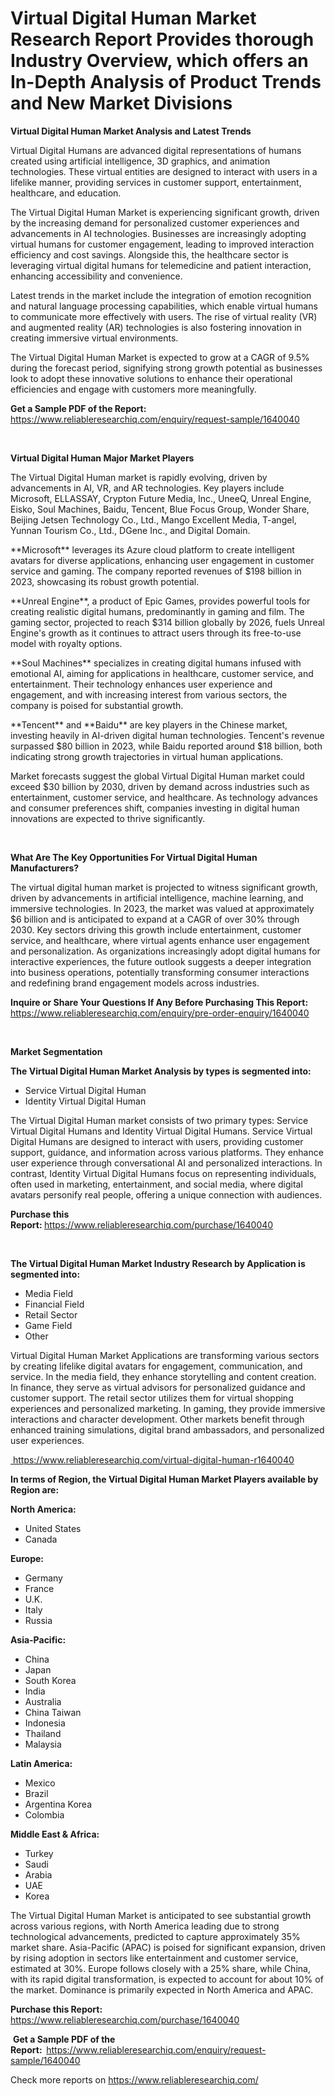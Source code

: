 <p><h1>Virtual Digital Human Market Research Report Provides thorough Industry Overview, which offers an In-Depth Analysis of Product Trends and New Market Divisions</h1></p><p><strong>Virtual Digital Human Market Analysis and Latest Trends</strong></p>
<p><p>Virtual Digital Humans are advanced digital representations of humans created using artificial intelligence, 3D graphics, and animation technologies. These virtual entities are designed to interact with users in a lifelike manner, providing services in customer support, entertainment, healthcare, and education. </p><p>The Virtual Digital Human Market is experiencing significant growth, driven by the increasing demand for personalized customer experiences and advancements in AI technologies. Businesses are increasingly adopting virtual humans for customer engagement, leading to improved interaction efficiency and cost savings. Alongside this, the healthcare sector is leveraging virtual digital humans for telemedicine and patient interaction, enhancing accessibility and convenience.</p><p>Latest trends in the market include the integration of emotion recognition and natural language processing capabilities, which enable virtual humans to communicate more effectively with users. The rise of virtual reality (VR) and augmented reality (AR) technologies is also fostering innovation in creating immersive virtual environments. </p><p>The Virtual Digital Human Market is expected to grow at a CAGR of 9.5% during the forecast period, signifying strong growth potential as businesses look to adopt these innovative solutions to enhance their operational efficiencies and engage with customers more meaningfully.</p></p>
<p><strong>Get a Sample PDF of the Report:&nbsp;</strong> <a href="https://www.reliableresearchiq.com/enquiry/request-sample/1640040?utm_campaign=2802&utm_medium=2&utm_source=Github&utm_content=ia&utm_term=11032025&utm_id=virtual-digital-human">https://www.reliableresearchiq.com/enquiry/request-sample/1640040</a></p>
<p>&nbsp;</p>
<p><strong>Virtual Digital Human Major Market Players</strong></p>
<p><p>The Virtual Digital Human market is rapidly evolving, driven by advancements in AI, VR, and AR technologies. Key players include Microsoft, ELLASSAY, Crypton Future Media, Inc., UneeQ, Unreal Engine, Eisko, Soul Machines, Baidu, Tencent, Blue Focus Group, Wonder Share, Beijing Jetsen Technology Co., Ltd., Mango Excellent Media, T-angel, Yunnan Tourism Co., Ltd., DGene Inc., and Digital Domain.</p><p>**Microsoft** leverages its Azure cloud platform to create intelligent avatars for diverse applications, enhancing user engagement in customer service and gaming. The company reported revenues of $198 billion in 2023, showcasing its robust growth potential. </p><p>**Unreal Engine**, a product of Epic Games, provides powerful tools for creating realistic digital humans, predominantly in gaming and film. The gaming sector, projected to reach $314 billion globally by 2026, fuels Unreal Engine's growth as it continues to attract users through its free-to-use model with royalty options.</p><p>**Soul Machines** specializes in creating digital humans infused with emotional AI, aiming for applications in healthcare, customer service, and entertainment. Their technology enhances user experience and engagement, and with increasing interest from various sectors, the company is poised for substantial growth.</p><p>**Tencent** and **Baidu** are key players in the Chinese market, investing heavily in AI-driven digital human technologies. Tencent's revenue surpassed $80 billion in 2023, while Baidu reported around $18 billion, both indicating strong growth trajectories in virtual human applications.</p><p>Market forecasts suggest the global Virtual Digital Human market could exceed $30 billion by 2030, driven by demand across industries such as entertainment, customer service, and healthcare. As technology advances and consumer preferences shift, companies investing in digital human innovations are expected to thrive significantly.</p></p>
<p>&nbsp;</p>
<p><strong>What Are The Key Opportunities For Virtual Digital Human Manufacturers?</strong></p>
<p><p>The virtual digital human market is projected to witness significant growth, driven by advancements in artificial intelligence, machine learning, and immersive technologies. In 2023, the market was valued at approximately $6 billion and is anticipated to expand at a CAGR of over 30% through 2030. Key sectors driving this growth include entertainment, customer service, and healthcare, where virtual agents enhance user engagement and personalization. As organizations increasingly adopt digital humans for interactive experiences, the future outlook suggests a deeper integration into business operations, potentially transforming consumer interactions and redefining brand engagement models across industries.</p></p>
<p><strong>Inquire or Share Your Questions If Any Before Purchasing This Report:</strong> <a href="https://www.reliableresearchiq.com/enquiry/pre-order-enquiry/1640040?utm_campaign=2802&utm_medium=2&utm_source=Github&utm_content=ia&utm_term=11032025&utm_id=virtual-digital-human">https://www.reliableresearchiq.com/enquiry/pre-order-enquiry/1640040</a></p>
<p>&nbsp;</p>
<p><strong>Market Segmentation</strong></p>
<p><strong>The Virtual Digital Human Market Analysis by types is segmented into:</strong></p>
<p><ul><li>Service Virtual Digital Human</li><li>Identity Virtual Digital Human</li></ul></p>
<p><p>The Virtual Digital Human market consists of two primary types: Service Virtual Digital Humans and Identity Virtual Digital Humans. Service Virtual Digital Humans are designed to interact with users, providing customer support, guidance, and information across various platforms. They enhance user experience through conversational AI and personalized interactions. In contrast, Identity Virtual Digital Humans focus on representing individuals, often used in marketing, entertainment, and social media, where digital avatars personify real people, offering a unique connection with audiences.</p></p>
<p><strong>Purchase this Report:&nbsp;</strong><a href="https://www.reliableresearchiq.com/purchase/1640040?utm_campaign=2802&utm_medium=2&utm_source=Github&utm_content=ia&utm_term=11032025&utm_id=virtual-digital-human">https://www.reliableresearchiq.com/purchase/1640040</a></p>
<p>&nbsp;</p>
<p><strong>The Virtual Digital Human Market Industry Research by Application is segmented into:</strong></p>
<p><ul><li>Media Field</li><li>Financial Field</li><li>Retail Sector</li><li>Game Field</li><li>Other</li></ul></p>
<p><p>Virtual Digital Human Market Applications are transforming various sectors by creating lifelike digital avatars for engagement, communication, and service. In the media field, they enhance storytelling and content creation. In finance, they serve as virtual advisors for personalized guidance and customer support. The retail sector utilizes them for virtual shopping experiences and personalized marketing. In gaming, they provide immersive interactions and character development. Other markets benefit through enhanced training simulations, digital brand ambassadors, and personalized user experiences.</p></p>
<p><a href="https://www.reliableresearchiq.com/virtual-digital-human-r1640040?utm_campaign=2802&utm_medium=2&utm_source=Github&utm_content=ia&utm_term=11032025&utm_id=virtual-digital-human">&nbsp;https://www.reliableresearchiq.com/virtual-digital-human-r1640040</a></p>
<p><strong>In terms of Region, the Virtual Digital Human Market Players available by Region are:</strong></p>
<p>
    <p> <strong> North America: </strong>
        <ul>
            <li>United States</li>
            <li>Canada</li>
        </ul>
        </p> 
    <p> <strong> Europe: </strong>
        <ul>
            <li>Germany</li>
            <li>France</li>
            <li>U.K.</li>
            <li>Italy</li>
            <li>Russia</li>
        </ul>
        </p> 
    <p> <strong> Asia-Pacific: </strong>
        <ul>
            <li>China</li>
            <li>Japan</li>
            <li>South Korea</li>
            <li>India</li>
            <li>Australia</li>
            <li>China Taiwan</li>
            <li>Indonesia</li>
            <li>Thailand</li>
            <li>Malaysia</li>
        </ul>
        </p> 
    <p> <strong> Latin America: </strong>
        <ul>
            <li>Mexico</li>
            <li>Brazil</li>
            <li>Argentina Korea</li>
            <li>Colombia</li>
        </ul>
        </p> 
    <p> <strong> Middle East & Africa: </strong>
        <ul>
            <li>Turkey</li>
            <li>Saudi</li>
            <li>Arabia</li>
            <li>UAE</li>
            <li>Korea</li>
        </ul>
    </p>
    </p>
<p><p>The Virtual Digital Human Market is anticipated to see substantial growth across various regions, with North America leading due to strong technological advancements, predicted to capture approximately 35% market share. Asia-Pacific (APAC) is poised for significant expansion, driven by rising adoption in sectors like entertainment and customer service, estimated at 30%. Europe follows closely with a 25% share, while China, with its rapid digital transformation, is expected to account for about 10% of the market. Dominance is primarily expected in North America and APAC.</p></p>
<p><strong>Purchase this Report: </strong><a href="https://www.reliableresearchiq.com/purchase/1640040?utm_campaign=2802&utm_medium=2&utm_source=Github&utm_content=ia&utm_term=11032025&utm_id=virtual-digital-human">https://www.reliableresearchiq.com/purchase/1640040</a></p>
<p>&nbsp;<strong>Get a Sample PDF of the Report:&nbsp;&nbsp;</strong><a href="https://www.reliableresearchiq.com/enquiry/request-sample/1640040?utm_campaign=2802&utm_medium=2&utm_source=Github&utm_content=ia&utm_term=11032025&utm_id=virtual-digital-human">https://www.reliableresearchiq.com/enquiry/request-sample/1640040</a></p>
<p><strong></strong></p>
<p>Check more reports on <a href="https://www.reliableresearchiq.com/?utm_campaign=2802&utm_medium=2&utm_source=Github&utm_content=ia&utm_term=11032025&utm_id=virtual-digital-human">https://www.reliableresearchiq.com/</a></p>